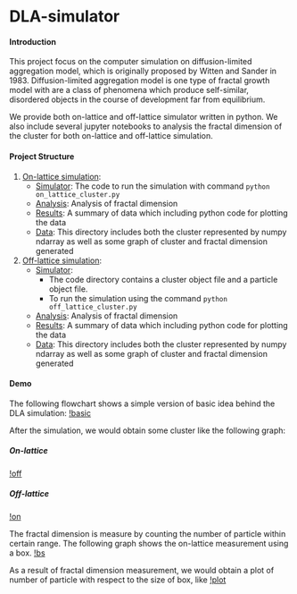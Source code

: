 # DLA-simulator

#### Introduction

This project focus on the computer simulation on diffusion-limited aggregation model, which is originally proposed by Witten and Sander in 1983. Diffusion-limited aggregation model is one type of fractal growth model with are a class of phenomena which produce self-similar, disordered objects in the course of development far from equilibrium.

We provide both on-lattice and off-lattice simulator written in python. We also include several jupyter notebooks to analysis the fractal dimension of the cluster for both on-lattice and off-lattice simulation.

#### Project Structure
1. [On-lattice simulation](on_lattice/):
    * [Simulator](on_lattice/on_lattice_cluster.py): The code to run the simulation with command `python on_lattice_cluster.py`
    * [Analysis](on_lattice/analysis/AnalysisOnLattice.ipynb): Analysis of fractal dimension
    * [Results](on_lattice/analysis/Summary.ipynb): A summary of data which including python code for plotting the data
    * [Data](on_lattice/result/): This directory includes both the cluster represented by numpy ndarray as well as some graph of cluster and fractal dimension generated
2. [Off-lattice simulation](off_lattice/):
    * [Simulator](off_lattice/simulator/): 
        * The code directory contains a cluster object file and a particle object file.
        * To run the simulation using the command `python off_lattice_cluster.py`
    * [Analysis](off_lattice/analysis/AnalysisOnLattice.ipynb): Analysis of fractal dimension
    * [Results](off_lattice/analysis/Summary.ipynb): A summary of data which including python code for plotting the data
    * [Data](off_lattice/result/): This directory includes both the cluster represented by numpy ndarray as well as some graph of cluster and fractal dimension generated
   
#### Demo
The following flowchart shows a simple version of basic idea behind the DLA simulation:
[!basic](img/BasicStep.jpg)

After the simulation, we would obtain some cluster like the following graph:

##### On-lattice
[!off](img/off_lattice.png)

##### Off-lattice
[!on](img/on_lat.png)

The fractal dimension is measure by counting the number of particle within certain range. The following graph shows the on-lattice measurement using a box.
[!bs](img/bs.jpg)

As a result of fractal dimension measurement, we would obtain a plot of number of particle with respect to the size of box, like
[!plot](img/dfplot.png)

    
